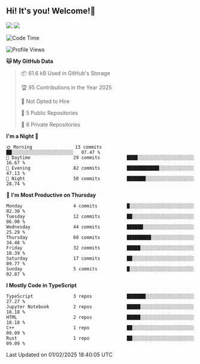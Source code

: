 ## Hi! It's you! Welcome!👋
<p align="left">
  <img src="https://github-readme-stats.vercel.app/api/top-langs/?username=Shanshuimei&theme=transparent&hide_border=true" />
  <img src="https://github-readme-stats.vercel.app/api/wakatime?username=Shanshuimei&theme=transparent&hide_border=true&layout=compact&langs_count=22" />
</p>

<!--START_SECTION:waka-->
![Code Time](http://img.shields.io/badge/Code%20Time-63%20hrs%2027%20mins-blue)

![Profile Views](http://img.shields.io/badge/Profile%20Views-9-blue)

**🐱 My GitHub Data** 

> 📦 61.6 kB Used in GitHub's Storage 
 > 
> 🏆 95 Contributions in the Year 2025
 > 
> 🚫 Not Opted to Hire
 > 
> 📜 5 Public Repositories 
 > 
> 🔑 8 Private Repositories 
 > 
**I'm a Night 🦉** 

```text
🌞 Morning                13 commits          ██░░░░░░░░░░░░░░░░░░░░░░░   07.47 % 
🌆 Daytime                29 commits          ████░░░░░░░░░░░░░░░░░░░░░   16.67 % 
🌃 Evening                82 commits          ████████████░░░░░░░░░░░░░   47.13 % 
🌙 Night                  50 commits          ███████░░░░░░░░░░░░░░░░░░   28.74 % 
```
📅 **I'm Most Productive on Thursday** 

```text
Monday                   4 commits           █░░░░░░░░░░░░░░░░░░░░░░░░   02.30 % 
Tuesday                  12 commits          ██░░░░░░░░░░░░░░░░░░░░░░░   06.90 % 
Wednesday                44 commits          ██████░░░░░░░░░░░░░░░░░░░   25.29 % 
Thursday                 60 commits          █████████░░░░░░░░░░░░░░░░   34.48 % 
Friday                   32 commits          █████░░░░░░░░░░░░░░░░░░░░   18.39 % 
Saturday                 17 commits          ██░░░░░░░░░░░░░░░░░░░░░░░   09.77 % 
Sunday                   5 commits           █░░░░░░░░░░░░░░░░░░░░░░░░   02.87 % 
```


**I Mostly Code in TypeScript** 

```text
TypeScript               3 repos             ███████░░░░░░░░░░░░░░░░░░   27.27 % 
Jupyter Notebook         2 repos             █████░░░░░░░░░░░░░░░░░░░░   18.18 % 
HTML                     2 repos             █████░░░░░░░░░░░░░░░░░░░░   18.18 % 
C++                      1 repo              ██░░░░░░░░░░░░░░░░░░░░░░░   09.09 % 
Rust                     1 repo              ██░░░░░░░░░░░░░░░░░░░░░░░   09.09 % 
```




 Last Updated on 01/02/2025 18:40:05 UTC
<!--END_SECTION:waka-->
